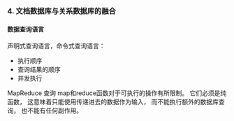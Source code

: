 ### 4. 文档数据库与关系数据库的融合
#### 数据查询语言
声明式查询语言，命令式查询语言：
* 执行顺序
* 查询结果的顺序
* 并发执行

MapReduce 查询
map和reduce函数对于可执行的操作有所限制。 它们必须是纯函数， 这意味着只能使用传递进去的数据作为输入， 而不能执行额外的数据库查询， 也不能有任何副作用。
